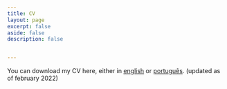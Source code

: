 ```yaml
---
title: CV
layout: page
excerpt: false
aside: false
description: false


---
```


You can download my CV here, either in <a href="https://github.com/lmacamara/lmacamara.github.io/raw/main/CV%20-%20Lucas%20MA%20Camara.pdf">english</a> or <a href="https://github.com/lmacamara/lmacamara.github.io/raw/main/%5BC.V.%5D%20Lucas%20M.%20de%20Arruda%20C%C3%A2mara.pdf">português</a>. (updated as of february 2022)

